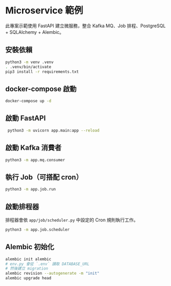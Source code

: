 # Microservice 範例

此專案示範使用 FastAPI 建立微服務，整合 Kafka MQ、Job 排程、PostgreSQL + SQLAlchemy + Alembic。

## 安裝依賴

```bash
python3 -m venv .venv
. .venv/bin/activate
pip3 install -r requirements.txt
```

## docker-compose 啟動

```bash
docker-compose up -d
```

## 啟動 FastAPI

```bash
 python3 -m uvicorn app.main:app --reload
```

## 啟動 Kafka 消費者

```bash
python3 -m app.mq.consumer
```

## 執行 Job（可搭配 cron）

```bash
python3 -m app.job.run
```

## 啟動排程器

排程器會依 `app/job/scheduler.py` 中設定的 Cron 規則執行工作。

```bash
python3 -m app.job.scheduler
```

## Alembic 初始化

```bash
alembic init alembic
# env.py 會從 `.env` 讀取 DATABASE_URL
# 然後建立 migration
alembic revision --autogenerate -m "init"
alembic upgrade head
```
